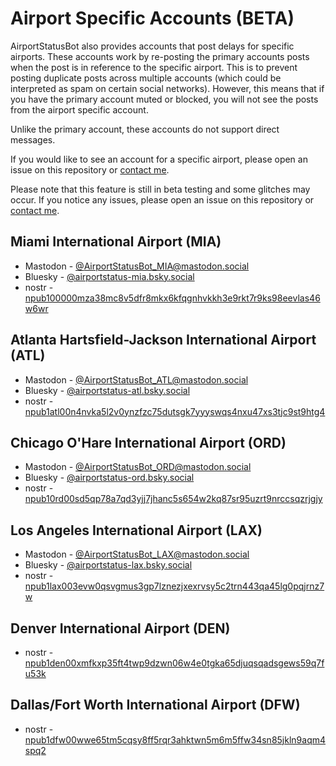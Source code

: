 # Airport Specific Accounts (BETA)

AirportStatusBot also provides accounts that post delays for specific airports. These accounts work by re-posting the primary accounts posts when the post is in reference to the specific airport. This is to prevent posting duplicate posts across multiple accounts (which could be interpreted as spam on certain social networks). However, this means that if you have the primary account muted or blocked, you will not see the posts from the airport specific account.

Unlike the primary account, these accounts do not support direct messages.

If you would like to see an account for a specific airport, please open an issue on this repository or [contact me](https://charlie.fish/contact).

Please note that this feature is still in beta testing and some glitches may occur. If you notice any issues, please open an issue on this repository or [contact me](https://charlie.fish/contact).

## Miami International Airport (MIA)

- Mastodon - [@AirportStatusBot_MIA@mastodon.social](https://mastodon.social/@AirportStatusBot_MIA)
- Bluesky - [@airportstatus-mia.bsky.social](https://bsky.app/profile/airportstatus-mia.bsky.social)
- nostr - [npub100000mza38mc8v5dfr8mkx6kfqgnhvkkh3e9rkt7r9ks98eevlas46w6wr](https://coracle.social/npub100000mza38mc8v5dfr8mkx6kfqgnhvkkh3e9rkt7r9ks98eevlas46w6wr)

## Atlanta Hartsfield-Jackson International Airport (ATL)

- Mastodon - [@AirportStatusBot_ATL@mastodon.social](https://mastodon.social/@AirportStatusBot_ATL)
- Bluesky - [@airportstatus-atl.bsky.social](https://bsky.app/profile/airportstatus-atl.bsky.social)
- nostr - [npub1atl00n4nvka5l2v0ynzfzc75dutsgk7yyyswqs4nxu47xs3tjc9st9htg4](https://coracle.social/npub1atl00n4nvka5l2v0ynzfzc75dutsgk7yyyswqs4nxu47xs3tjc9st9htg4)

## Chicago O'Hare International Airport (ORD)

- Mastodon - [@AirportStatusBot_ORD@mastodon.social](https://mastodon.social/@AirportStatusBot_ORD)
- Bluesky - [@airportstatus-ord.bsky.social](https://bsky.app/profile/airportstatus-ord.bsky.social)
- nostr - [npub10rd00sd5qp78a7qd3yjj7jhanc5s654w2kq87sr95uzrt9nrccsqzrjgjy](https://coracle.social/npub10rd00sd5qp78a7qd3yjj7jhanc5s654w2kq87sr95uzrt9nrccsqzrjgjy)

## Los Angeles International Airport (LAX)

- Mastodon - [@AirportStatusBot_LAX@mastodon.social](https://mastodon.social/@AirportStatusBot_LAX)
- Bluesky - [@airportstatus-lax.bsky.social](https://bsky.app/profile/airportstatus-lax.bsky.social)
- nostr - [npub1lax003evw0qsvgmus3gp7lznezjxexrvsy5c2trn443qa45lg0pqjrnz7w](https://coracle.social/npub1lax003evw0qsvgmus3gp7lznezjxexrvsy5c2trn443qa45lg0pqjrnz7w)

## Denver International Airport (DEN)

- nostr - [npub1den00xmfkxp35ft4twp9dzwn06w4e0tgka65djuqsqadsgews59q7fu53k](https://coracle.social/npub1den00xmfkxp35ft4twp9dzwn06w4e0tgka65djuqsqadsgews59q7fu53k)

## Dallas/Fort Worth International Airport (DFW)

- nostr - [npub1dfw00wwe65tm5cqsy8ff5rqr3ahktwn5m6m5ffw34sn85jkln9aqm4spq2](https://coracle.social/npub1dfw00wwe65tm5cqsy8ff5rqr3ahktwn5m6m5ffw34sn85jkln9aqm4spq2)

